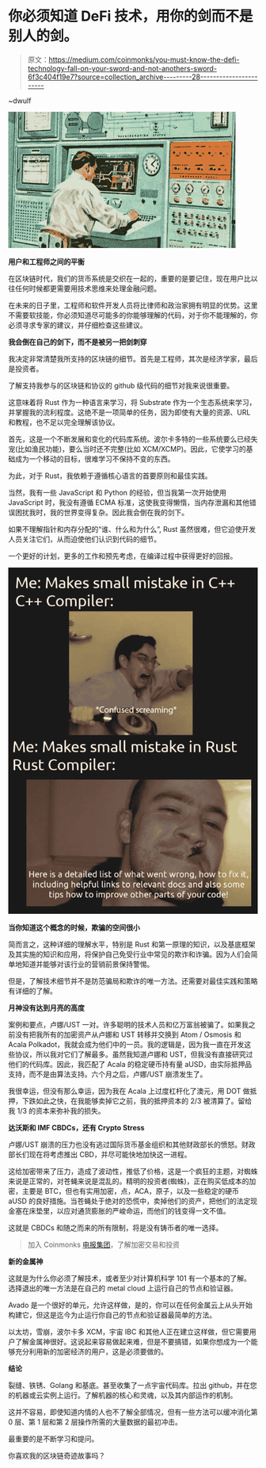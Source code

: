 # 你必须知道 DeFi 技术，用你的剑而不是别人的剑。

> 原文：<https://medium.com/coinmonks/you-must-know-the-defi-technology-fall-on-your-sword-and-not-anothers-sword-6f3c404f19e7?source=collection_archive---------28----------------------->

~dwulf

![](img/012d5c8842731c6b1366e92cd96de22d.png)

**用户和工程师之间的平衡**

在区块链时代，我们的货币系统是交织在一起的，重要的是要记住，现在用户比以往任何时候都更需要用技术思维来处理金融问题。

在未来的日子里，工程师和软件开发人员将比律师和政治家拥有明显的优势。这里不需要软技能，你必须知道尽可能多的你能够理解的代码，对于你不能理解的，你必须寻求专家的建议，并仔细检查这些建议。

**我会倒在自己的剑下，而不是被另一把剑刺穿**

我决定非常清楚我所支持的区块链的细节。首先是工程师，其次是经济学家，最后是投资者。

了解支持我参与的区块链和协议的 github 级代码的细节对我来说很重要。

这意味着将 Rust 作为一种语言来学习，将 Substrate 作为一个生态系统来学习，并掌握我的流利程度。这绝不是一项简单的任务，因为即使有大量的资源、URL 和教程，也不足以完全理解该协议。

首先，这是一个不断发展和变化的代码库系统。波尔卡多特的一些系统要么已经失宠(比如渔民功能)，要么当时还不完整(比如 XCM/XCMP)。因此，它使学习的基础成为一个移动的目标，很难学习不保持不变的东西。

为此，对于 Rust，我依赖于遵循核心语言的首要原则和最佳实践。

当然，我有一些 JavaScript 和 Python 的经验，但当我第一次开始使用 JavaScript 时，我没有遵循 ECMA 标准，这使我变得懒惰，当内存泄漏和其他错误困扰我时，我的世界变得复杂。因此我会倒在我的剑下。

如果不理解指针和内存分配的“谁、什么和为什么”, Rust 虽然很难，但它迫使开发人员关注它们，从而迫使他们认识到代码的细节。

一个更好的计划，更多的工作和预先考虑，在编译过程中获得更好的回报。

![](img/820536dac8d9fead10af54c364d3b73a.png)

**当你知道这个概念的时候，欺骗的空间很小**

简而言之，这种详细的理解水平，特别是 Rust 和第一原理的知识，以及基底框架及其实施的知识和应用，将保护自己免受行业中常见的欺诈和诈骗。因为人们会简单地知道并能够对该行业的营销前景保持警惕。

但是，了解技术细节并不是防范骗局和欺诈的唯一方法。还需要对最佳实践和策略有详细的了解。

**月神没有达到月亮的高度**

案例和要点，卢娜/UST 一对。许多聪明的技术人员和亿万富翁被骗了。如果我之前没有把我所有的加密资产从卢娜和 UST 转移并交换到 Atom / Osmosis 和 Acala Polkadot，我就会成为他们中的一员。我的逻辑是，因为我一直在开发这些协议，所以我对它们了解最多。虽然我知道卢娜和 UST，但我没有直接研究过他们的代码库。因此，我匹配了 Acala 的稳定硬币持有量 aUSD，由实际抵押品支持，而不是由算法支持。六个月之后，卢娜/UST 崩溃发生了。

我很幸运，但没有那么幸运，因为我在 Acala 上过度杠杆化了澳元，用 DOT 做抵押，下跌如此之快，在我能够卖掉它之前，我的抵押资本的 2/3 被清算了。留给我 1/3 的资本来弥补我的损失。

**达沃斯和 IMF CBDCs，还有 Crypto Stress**

卢娜/UST 崩溃的压力也没有逃过国际货币基金组织和其他财政部长的愤怒。财政部长们现在将考虑推出 CBD，并尽可能快地加快这一进程。

这给加密带来了压力，造成了波动性，推低了价格，这是一个疯狂的主题，对蜘蛛来说是正常的，对苍蝇来说是混乱的。精明的投资者(蜘蛛)，正在购买低成本的加密，主要是 BTC，但也有实用加密，点，ACA，原子，以及一些稳定的硬币 aUSD 的良好措施。当苍蝇处于绝对的恐慌中，卖掉他们的资产，把他们的法定现金塞在床垫里，以应对通货膨胀的严峻命运，而他们的钱变得一文不值。

这就是 CBDCs 和随之而来的所有限制，将是没有铸币者的唯一选择。

> 加入 Coinmonks [电报集团](https://t.me/joinchat/Trz8jaxd6xEsBI4p)，了解加密交易和投资

**新的金属神**

这就是为什么你必须了解技术，或者至少对计算机科学 101 有一个基本的了解。选择退出的唯一方法是在自己的 metal cloud 上运行自己的节点和验证器。

Avado 是一个很好的单元，允许这样做，是的，你可以在任何金属云上从头开始构建它，但这是迄今为止运行你自己的节点和验证器最简单的方法。

以太坊，雪崩，波尔卡多 XCM，宇宙 IBC 和其他人正在建立这样做，但它需要用户了解金属神很好。这说起来容易做起来难，但是不要搞错，如果你想成为一个能够充分利用新的加密经济的用户，这是必须要做的。

**结论**

裂缝、铁锈、Golang 和基底。甚至收集了一点宇宙代码库。拉出 github，并在您的机器或云实例上运行。了解机器的核心和灵魂，以及其内部运作的机制。

这并不容易，即使知道内情的人也不了解全部情况，但有一些方法可以缓冲消化第 0 层、第 1 层和第 2 层操作所需的大量数据的最初冲击。

最重要的是不断学习和提问。

你喜欢我的区块链奇迹故事吗？